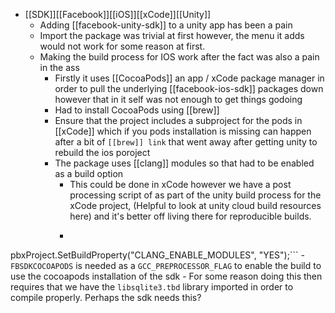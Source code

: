 ---
---

- [[SDK]][[Facebook]][[iOS]][[xCode]][[Unity]]
    - Adding [[facebook-unity-sdk]] to a unity app has been a pain
    - Import the package was trivial at first however, the menu it adds would not work for some reason at first.
    - Making the build process for IOS work after the fact was also a pain in the ass
        - Firstly it uses [[CocoaPods]] an app / xCode package manager in order to pull the underlying [[facebook-ios-sdk]] packages down however that in it self was not enough to get things godoing
        - Had to install CocoaPods using [[brew]]
        - Ensure that the project includes a subproject for the pods in [[xCode]] which if you pods installation is missing can happen after a bit of `[[brew]] link` that went away after getting unity to rebuild the ios poroject
        - The package uses [[clang]] modules so that had to be enabled as a build option
            - This could be done in xCode however we have a post processing script of as part of the unity build process for the xCode project, (Helpful to look at unity cloud build resources here) and it's better off living there for reproducible builds.
            - ```// Enable clang imports for FBSDK cocoa pod
pbxProject.SetBuildProperty("CLANG_ENABLE_MODULES", "YES");``` 
        - `FBSDKCOCOAPODS` is needed as a `GCC_PREPROCESSOR_FLAG` to enable the build to use the cocoapods installation of the sdk
        - For some reason doing this then requires that we have the `libsqlite3.tbd` library imported in order to compile properly. Perhaps the sdk needs this?
